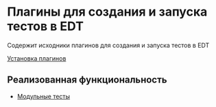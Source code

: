 # Плагины для создания и запуска тестов в EDT

Содержит исходники плагинов для создания и запуска тестов в EDT

[Установка плагинов](docs/Установка.md)

## Реализованная функциональность

* [Модульные тесты](docs/Модульные%20тесты.md)
